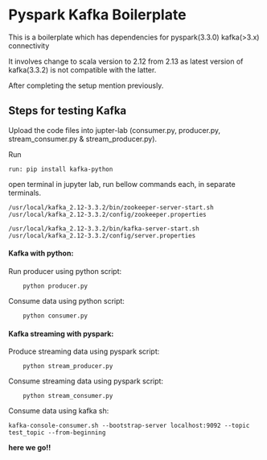 # Pyspark Kafka Boilerplate
This is a boilerplate which has dependencies for pyspark(3.3.0) kafka(>3.x) connectivity

It involves change to scala version to 2.12 from 2.13 as latest version of kafka(3.3.2) is not compatible with the latter.

After completing the setup mention previously.

## Steps for testing Kafka
Upload the code files into jupter-lab (consumer.py, producer.py, stream_consumer.py & stream_producer.py).

Run
```
run: pip install kafka-python
```

open terminal in jupyter lab, run bellow commands each, in separate terminals.
```
/usr/local/kafka_2.12-3.3.2/bin/zookeeper-server-start.sh /usr/local/kafka_2.12-3.3.2/config/zookeeper.properties

/usr/local/kafka_2.12-3.3.2/bin/kafka-server-start.sh /usr/local/kafka_2.12-3.3.2/config/server.properties
```

#### Kafka with python:
Run producer using  python script:
```
    python producer.py
```
Consume data using python script:
```
    python consumer.py
```

#### Kafka streaming with pyspark:
Produce streaming data using pyspark script:
```
    python stream_producer.py
```
Consume streaming data using pyspark script:
```
    python stream_consumer.py
```

Consume data using kafka sh:
```
kafka-console-consumer.sh --bootstrap-server localhost:9092 --topic test_topic --from-beginning
``` 

**here we go!!**
